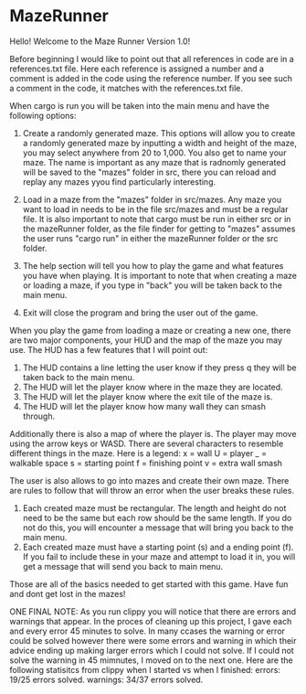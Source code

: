 # MazeRunner
Hello!  Welcome to the Maze Runner Version 1.0!

Before beginning I would like to point out that all references in code are in a references.txt file.  Here each reference is assigned a number and a comment is added in the code using the reference number.  If you see such a comment in the code, it matches with the references.txt file.  

When cargo is run you will be taken into the main menu and have the following options:

1. Create a randomly generated maze.  This options will allow you to create a randomly generated maze by inputting a width and height of the maze, you may select anywhere from 20 to 1,000. You also get to name your maze.  The name is important as any maze that is radnomly generated will be saved to the "mazes" folder in src, there you can reload and replay any mazes yyou find particularly interesting.

2. Load in a maze from the "mazes" folder in src/mazes. Any maze you want to load in needs to be in the file src/mazes and must be a regular file.  It is also important to note that cargo must be run in either src or in the mazeRunner folder, as the file finder for getting to "mazes" assumes the user runs "cargo run" in either the mazeRunner folder or the src folder. 

3. The help section will tell you how to play the game and what features you have when playing.  It is important to note that when creating a maze or loading a maze, if you type in "back" you will be taken back to the main menu.

4. Exit will close the program and bring the user out of the game.


When you play the game from loading a maze or creating a new one, there are two major components, your HUD and the map of the maze you may use.  The HUD has a few features that I will point out:
1. The HUD contains a line letting the user know if they press q they will be taken back to the main menu.
2. The HUD will let the player know where in the maze they are located.
3. The HUD will let the player know where the exit tile of the maze is.
4. The HUD will let the player know how many wall they can smash through.

Additionally there is also a map of where the player is.  The player may move using the arrow keys or WASD.
There are several characters to resemble different things in the maze. Here is a legend:
x = wall
U = player
_ = walkable space
s = starting point
f = finishing point
v = extra wall smash 



The user is also allows to go into mazes and create their own maze.  There are rules to follow that will throw an error when the user breaks these rules.
1. Each created maze must be rectangular.  The length and height do not need to be the same but each row should be the same length.  If you do not do this, you will encounter a message that will bring you back to the main menu.
2. Each created maze must have a starting point (s) and a ending point (f).  If you fail to include these in your maze and attempt to load it in, you will get a message that will send you back to main menu.


Those are all of the basics needed to get started with this game.  Have fun and dont get lost in the mazes!


ONE FINAL NOTE:
As you run clippy you will notice that there are errors and warnings that appear.  In the proces of cleaning up this project, I gave each and every error 45 minutes to solve.  In many ccases the warning or error could be solved however there were some errors and warning in which their advice ending up making larger errors which I could not solve.  If I could not solve the warning in 45 mimnutes, I moved on to the next one.  Here are the following statisitcs from clippy when I started vs when I finished:
errors: 19/25 errors solved.
warnings: 34/37 errors solved.


